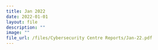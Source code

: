 ```yaml
---
title: Jan 2022
date: 2022-01-01
layout: file
description: ""
image: ""
file_url: /files/Cybersecurity Centre Reports/Jan-22.pdf
---
```

